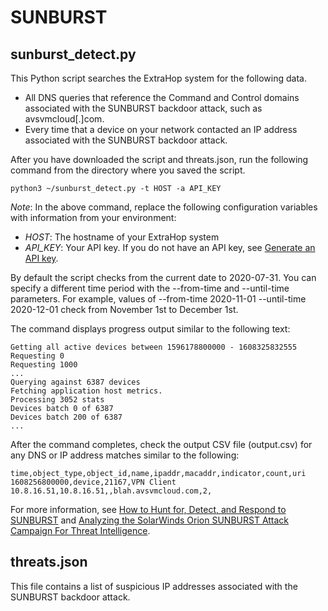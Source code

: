 # SUNBURST

## sunburst_detect.py

This Python script searches the ExtraHop system for the following data.
* All DNS queries that reference the Command and Control domains associated with the SUNBURST backdoor attack, such as avsvmcloud[.]com.
* Every time that a device on your network contacted an IP address associated with the SUNBURST backdoor attack.

After you have downloaded the script and threats.json, run the following command from the directory where you saved the script.

```
python3 ~/sunburst_detect.py -t HOST -a API_KEY
```

*Note*: In the above command, replace the following configuration variables with information from your environment:

* *HOST*: The hostname of your ExtraHop system
* *API_KEY*: Your API key. If you do not have an API key, see [Generate an API key](https://docs.extrahop.com/current/rest-api-guide/#generate-an-api-key).

By default the script checks from the current date to 2020-07-31. You can specify a different time period with the --from-time and --until-time parameters. For example, values of --from-time 2020-11-01 --until-time 2020-12-01 check from November 1st to December 1st.

The command displays progress output similar to the following text:

```
Getting all active devices between 1596178800000 - 1608325832555
Requesting 0
Requesting 1000
...
Querying against 6387 devices
Fetching application host metrics.
Processing 3052 stats
Devices batch 0 of 6387
Devices batch 200 of 6387
...
```

After the command completes, check the output CSV file (output.csv) for any DNS or IP address matches similar to the following:

```
time,object_type,object_id,name,ipaddr,macaddr,indicator,count,uri
1608256800000,device,21167,VPN Client 10.8.16.51,10.8.16.51,,blah.avsvmcloud.com,2,
```

For more information, see [How to Hunt for, Detect, and Respond to SUNBURST](https://www.extrahop.com/company/blog/2020/detect-and-respond-to-sunburst/) and
[Analyzing the SolarWinds Orion SUNBURST Attack Campaign For Threat Intelligence](https://www.extrahop.com/company/blog/2020/analyzing-sunburst/).

## threats.json

This file contains a list of suspicious IP addresses associated with the SUNBURST backdoor attack.
